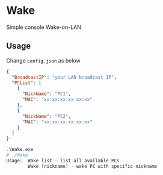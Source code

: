 # Wake

Simple console Wake-on-LAN

## Usage

Change `config.json` as below

```json
{
  "BroadcastIP": "your LAN broadcast IP",
  "PCList": [
    {
      "NickName": "PC1",
      "MAC": "xx:xx:xx:xx:xx:xx"
    },
    {
      "NickName": "PC2",
      "MAC": "xx:xx:xx:xx:xx:xx"
    }
  ]
}
```
``` PowerShell
.\Wake.exe
# ./Wake
Usage:  Wake list - list all available PCs
        Wake [nickname] - wake PC with specific nickname
```

